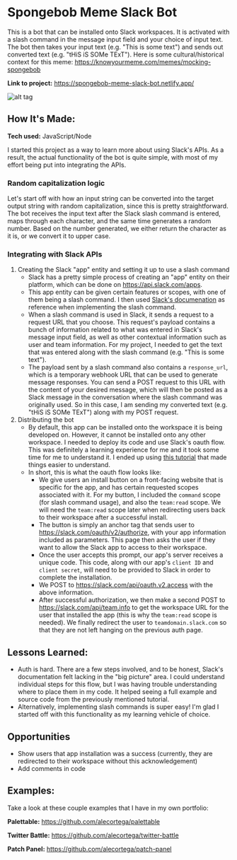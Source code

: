 # Spongebob Meme Slack Bot
This is a bot that can be installed onto Slack workspaces. It is activated with a slash command in the message input field and your choice of input text. The bot then takes your input text (e.g. "This is some text") and sends out converted text (e.g. "tHiS iS SOMe TExT"). Here is some cultural/historical context for this meme: https://knowyourmeme.com/memes/mocking-spongebob

**Link to project:** https://spongebob-meme-slack-bot.netlify.app/

![alt tag](http://placecorgi.com/1200/650)

## How It's Made:

**Tech used:** JavaScript/Node

I started this project as a way to learn more about using Slack's APIs. As a result, the actual functionality of the bot is quite simple, with most of my effort being put into integrating the APIs. 

### Random capitalization logic

Let's start off with how an input string can be converted into the target output string with random capitalization, since this is pretty straightforward. The bot receives the input text after the Slack slash command is entered, maps through each character, and the same time generates a random number. Based on the number generated, we either return the character as it is, or we convert it to upper case. 

### Integrating with Slack APIs

1. Creating the Slack "app" entity and setting it up to use a slash command
    * Slack has a pretty simple process of creating an "app" entity on their platform, which can be done on https://api.slack.com/apps.
    * This app entity can be given certain features or scopes, with one of them being a slash command. I then used [Slack's documenation](https://api.slack.com/interactivity/slash-commands) as reference when implementing the slash command.
    * When a slash command is used in Slack, it sends a request to a request URL that you choose. This request's payload contains a bunch of information related to what was entered in Slack's message input field, as well as other contextual information such as user and team information. For my project, I needed to get the text that was entered along with the slash command (e.g. "This is some text").
    * The payload sent by a slash command also contains a `response_url`, which is a temporary webhook URL that can be used to generate message responses. You can send a POST request to this URL with the content of your desired message, which will then be posted as a Slack message in the conversation where the slash command was originally used. So in this case, I am sending my converted text (e.g. "tHiS iS SOMe TExT") along with my POST request.
2. Distributing the bot
    * By default, this app can be installed onto the workspace it is being developed on. However, it cannot be installed onto any other workspace. I needed to deploy its code and use Slack's oauth flow. This was definitely a learning experience for me and it took some time for me to understand it. I ended up using [this tutorial](https://tutorials.botsfloor.com/creating-a-slack-command-bot-from-scratch-with-node-js-distribute-it-25cf81f51040) that made things easier to understand. 
    * In short, this is what the oauth flow looks like:
      * We give users an install button on a front-facing website that is specific for the app, and has certain requested scopes associated with it. For my button, I included the `command` scope (for slash command usage), and also the `team:read` scope. We will need the `team:read` scope later when redirecting users back to their workspace after a successful install.
      * The button is simply an anchor tag that sends user to https://slack.com/oauth/v2/authorize, with your app information included as parameters. This page then asks the user if they want to allow the Slack app to access to their workspace.
      * Once the user accepts this prompt, our app's server receives a unique code. This code, along with our app's `client ID` and `client secret`, will need to be provided to Slack in order to complete the installation. 
      * We POST to https://slack.com/api/oauth.v2.access with the above information.
      * After successful authorization, we then make a second POST to https://slack.com/api/team.info to get the workspace URL for the user that installed the app (this is why the `team:read` scope is needed). We finally redirect the user to `teamdomain.slack.com` so that they are not left hanging on the previous auth page.

## Lessons Learned:

* Auth is hard. There are a few steps involved, and to be honest, Slack's documentation felt lacking in the "big picture" area. I could understand individual steps for this flow, but I was having trouble understanding where to place them in my code. It helped seeing a full example and source code from the previously mentioned tutorial. 
* Alternatively, implementing slash commands is super easy! I'm glad I started off with this functionality as my learning vehicle of choice. 

## Opportunities

* Show users that app installation was a success (currently, they are redirected to their workspace without this acknowledgement)
* Add comments in code

## Examples:
Take a look at these couple examples that I have in my own portfolio:

**Palettable:** https://github.com/alecortega/palettable

**Twitter Battle:** https://github.com/alecortega/twitter-battle

**Patch Panel:** https://github.com/alecortega/patch-panel



